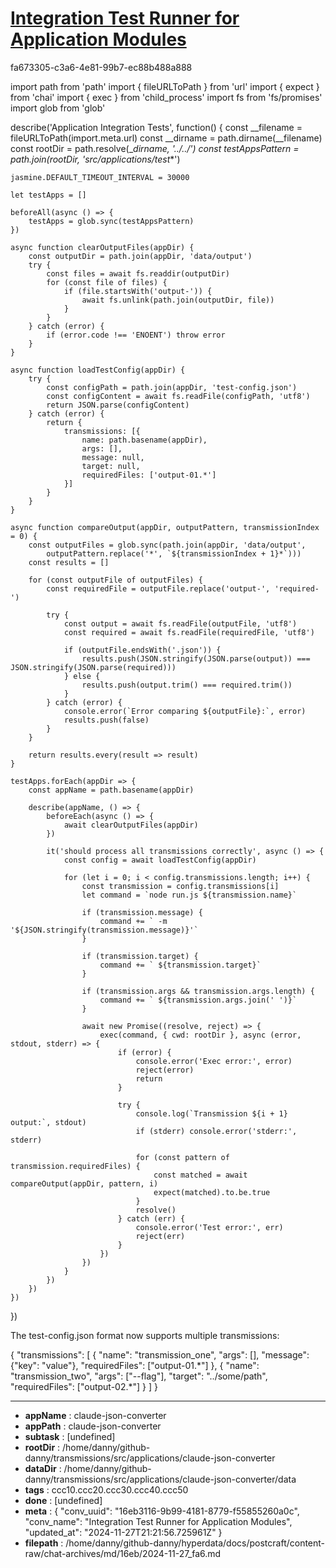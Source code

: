 # [Integration Test Runner for Application Modules](https://claude.ai/chat/16eb3116-9b99-4181-8779-f55855260a0c)

fa673305-c3a6-4e81-99b7-ec88b488a888

 <antArtifact identifier="test-apps-spec" type="application/vnd.ant.code" language="javascript" title="Integration Test for Applications with Multi-transmission Support">
import path from 'path'
import { fileURLToPath } from 'url'
import { expect } from 'chai'
import { exec } from 'child_process'
import fs from 'fs/promises'
import glob from 'glob'

describe('Application Integration Tests', function() {
    const __filename = fileURLToPath(import.meta.url)
    const __dirname = path.dirname(__filename)
    const rootDir = path.resolve(__dirname, '../../')
    const testAppsPattern = path.join(rootDir, 'src/applications/test_*')
    
    jasmine.DEFAULT_TIMEOUT_INTERVAL = 30000

    let testApps = []

    beforeAll(async () => {
        testApps = glob.sync(testAppsPattern)
    })

    async function clearOutputFiles(appDir) {
        const outputDir = path.join(appDir, 'data/output')
        try {
            const files = await fs.readdir(outputDir)
            for (const file of files) {
                if (file.startsWith('output-')) {
                    await fs.unlink(path.join(outputDir, file))
                }
            }
        } catch (error) {
            if (error.code !== 'ENOENT') throw error
        }
    }

    async function loadTestConfig(appDir) {
        try {
            const configPath = path.join(appDir, 'test-config.json')
            const configContent = await fs.readFile(configPath, 'utf8')
            return JSON.parse(configContent)
        } catch (error) {
            return {
                transmissions: [{
                    name: path.basename(appDir),
                    args: [],
                    message: null,
                    target: null,
                    requiredFiles: ['output-01.*']
                }]
            }
        }
    }

    async function compareOutput(appDir, outputPattern, transmissionIndex = 0) {
        const outputFiles = glob.sync(path.join(appDir, 'data/output', 
            outputPattern.replace('*', `${transmissionIndex + 1}*`)))
        const results = []

        for (const outputFile of outputFiles) {
            const requiredFile = outputFile.replace('output-', 'required-')
            
            try {
                const output = await fs.readFile(outputFile, 'utf8')
                const required = await fs.readFile(requiredFile, 'utf8')

                if (outputFile.endsWith('.json')) {
                    results.push(JSON.stringify(JSON.parse(output)) === JSON.stringify(JSON.parse(required)))
                } else {
                    results.push(output.trim() === required.trim())
                }
            } catch (error) {
                console.error(`Error comparing ${outputFile}:`, error)
                results.push(false)
            }
        }

        return results.every(result => result)
    }

    testApps.forEach(appDir => {
        const appName = path.basename(appDir)

        describe(appName, () => {
            beforeEach(async () => {
                await clearOutputFiles(appDir)
            })

            it('should process all transmissions correctly', async () => {
                const config = await loadTestConfig(appDir)
                
                for (let i = 0; i < config.transmissions.length; i++) {
                    const transmission = config.transmissions[i]
                    let command = `node run.js ${transmission.name}`
                    
                    if (transmission.message) {
                        command += ` -m '${JSON.stringify(transmission.message)}'`
                    }
                    
                    if (transmission.target) {
                        command += ` ${transmission.target}`
                    }
                    
                    if (transmission.args && transmission.args.length) {
                        command += ` ${transmission.args.join(' ')}`
                    }

                    await new Promise((resolve, reject) => {
                        exec(command, { cwd: rootDir }, async (error, stdout, stderr) => {
                            if (error) {
                                console.error('Exec error:', error)
                                reject(error)
                                return
                            }

                            try {
                                console.log(`Transmission ${i + 1} output:`, stdout)
                                if (stderr) console.error('stderr:', stderr)

                                for (const pattern of transmission.requiredFiles) {
                                    const matched = await compareOutput(appDir, pattern, i)
                                    expect(matched).to.be.true
                                }
                                resolve()
                            } catch (err) {
                                console.error('Test error:', err)
                                reject(err)
                            }
                        })
                    })
                }
            })
        })
    })
})
</antArtifact>

The test-config.json format now supports multiple transmissions:

<antArtifact identifier="test-config-example" type="application/vnd.ant.code" language="json" title="Example test-config.json with Multiple Transmissions">
{
    "transmissions": [
        {
            "name": "transmission_one",
            "args": [],
            "message": {"key": "value"},
            "requiredFiles": ["output-01.*"]
        },
        {
            "name": "transmission_two",
            "args": ["--flag"],
            "target": "../some/path",
            "requiredFiles": ["output-02.*"]
        }
    ]
}
</antArtifact>

---

* **appName** : claude-json-converter
* **appPath** : claude-json-converter
* **subtask** : [undefined]
* **rootDir** : /home/danny/github-danny/transmissions/src/applications/claude-json-converter
* **dataDir** : /home/danny/github-danny/transmissions/src/applications/claude-json-converter/data
* **tags** : ccc10.ccc20.ccc30.ccc40.ccc50
* **done** : [undefined]
* **meta** : {
  "conv_uuid": "16eb3116-9b99-4181-8779-f55855260a0c",
  "conv_name": "Integration Test Runner for Application Modules",
  "updated_at": "2024-11-27T21:21:56.725961Z"
}
* **filepath** : /home/danny/github-danny/hyperdata/docs/postcraft/content-raw/chat-archives/md/16eb/2024-11-27_fa6.md